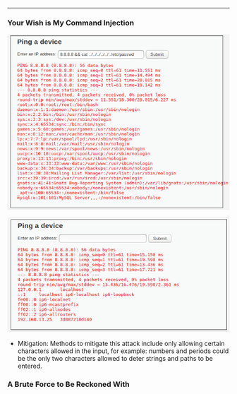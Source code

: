---

### Your Wish is My Command Injection

![](Images/passwd.png)

![](Images/hosts.png)

- Mitigation: Methods to mitigate this attack include only allowing certain characters allowed in the input, for example: numbers and periods could be the only two characters allowed to deter strings and paths to be entered.




### A Brute Force to Be Reckoned With
